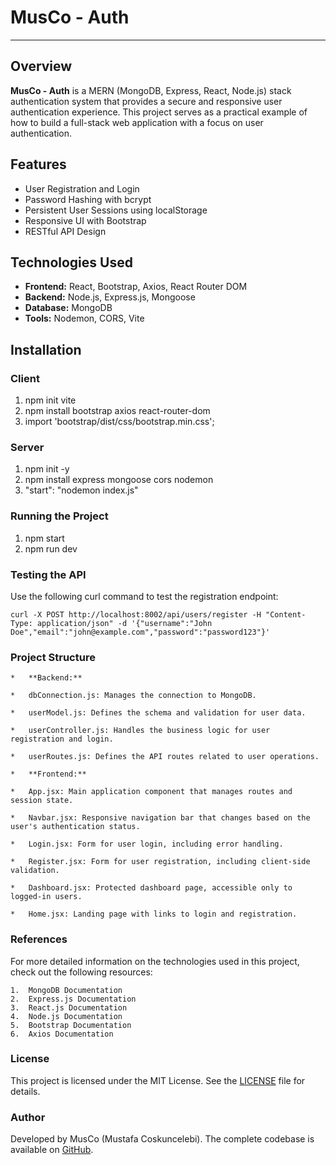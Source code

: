 # MusCo - Auth

---

## Overview

**MusCo - Auth** is a MERN (MongoDB, Express, React, Node.js) stack authentication system that provides a secure and responsive user authentication experience. This project serves as a practical example of how to build a full-stack web application with a focus on user authentication.

## Features

- User Registration and Login
- Password Hashing with bcrypt
- Persistent User Sessions using localStorage
- Responsive UI with Bootstrap
- RESTful API Design

## Technologies Used

- **Frontend:** React, Bootstrap, Axios, React Router DOM
- **Backend:** Node.js, Express.js, Mongoose
- **Database:** MongoDB
- **Tools:** Nodemon, CORS, Vite

## Installation

### Client

1. npm init vite
2. npm install bootstrap axios react-router-dom
3. import 'bootstrap/dist/css/bootstrap.min.css';

### Server

1. npm init -y
2. npm install express mongoose cors nodemon
3. "start": "nodemon index.js"

### Running the Project

1. npm start
2. npm run dev

### Testing the API

Use the following curl command to test the registration endpoint:

`curl -X POST http://localhost:8002/api/users/register -H "Content-Type: application/json" -d '{"username":"John Doe","email":"john@example.com","password":"password123"}'
`

### Project Structure

    *   **Backend:**

    *   dbConnection.js: Manages the connection to MongoDB.

    *   userModel.js: Defines the schema and validation for user data.

    *   userController.js: Handles the business logic for user registration and login.

    *   userRoutes.js: Defines the API routes related to user operations.

    *   **Frontend:**

    *   App.jsx: Main application component that manages routes and session state.

    *   Navbar.jsx: Responsive navigation bar that changes based on the user's authentication status.

    *   Login.jsx: Form for user login, including error handling.

    *   Register.jsx: Form for user registration, including client-side validation.

    *   Dashboard.jsx: Protected dashboard page, accessible only to logged-in users.

    *   Home.jsx: Landing page with links to login and registration.

### References

For more detailed information on the technologies used in this project, check out the following resources:

    1.  MongoDB Documentation
    2.  Express.js Documentation
    3.  React.js Documentation
    4.  Node.js Documentation
    5.  Bootstrap Documentation
    6.  Axios Documentation

### License

This project is licensed under the MIT License. See the [LICENSE](LICENSE) file for details.

### Author

Developed by MusCo (Mustafa Coskuncelebi).
The complete codebase is available on [GitHub](https://github.com/mcc1461/auth).
